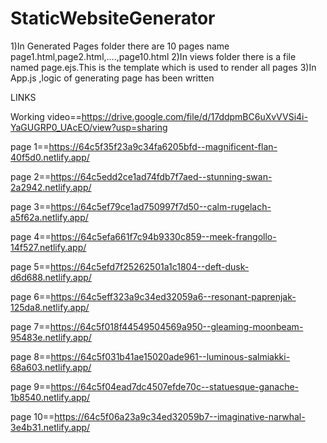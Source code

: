 # StaticWebsiteGenerator
1)In Generated Pages folder there are 10 pages name page1.html,page2.html,....,page10.html
2)In views folder there is a file named page.ejs.This is the template which is used to render all pages
3)In App.js ,logic of generating page has been written

LINKS

Working video==https://drive.google.com/file/d/17ddpmBC6uXvVVSi4i-YaGUGRP0_UAcEO/view?usp=sharing

page 1==https://64c5f35f23a9c34fa6205bfd--magnificent-flan-40f5d0.netlify.app/

page 2==https://64c5edd2ce1ad74fdb7f7aed--stunning-swan-2a2942.netlify.app/

page 3==https://64c5ef79ce1ad750997f7d50--calm-rugelach-a5f62a.netlify.app/

page 4==https://64c5efa661f7c94b9330c859--meek-frangollo-14f527.netlify.app/

page 5==https://64c5efd7f25262501a1c1804--deft-dusk-d6d688.netlify.app/

page 6==https://64c5eff323a9c34ed32059a6--resonant-paprenjak-125da8.netlify.app/

page 7==https://64c5f018f44549504569a950--gleaming-moonbeam-95483e.netlify.app/

page 8==https://64c5f031b41ae15020ade961--luminous-salmiakki-68a603.netlify.app/

page 9==https://64c5f04ead7dc4507efde70c--statuesque-ganache-1b8540.netlify.app/

page 10==https://64c5f06a23a9c34ed32059b7--imaginative-narwhal-3e4b31.netlify.app/
